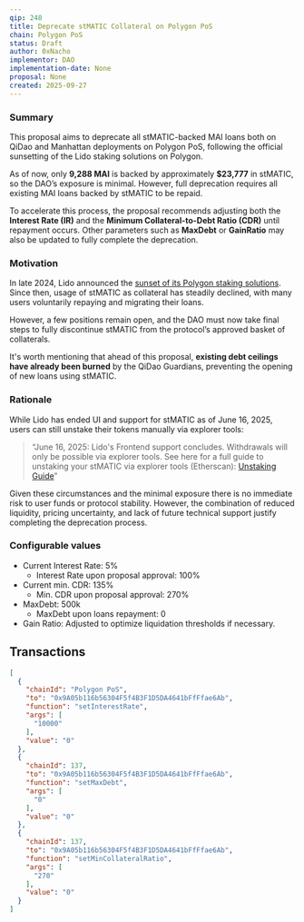 ```yaml
---
qip: 248
title: Deprecate stMATIC Collateral on Polygon PoS
chain: Polygon PoS
status: Draft
author: 0xNacho
implementor: DAO
implementation-date: None
proposal: None
created: 2025-09-27
---
```


### **Summary**

This proposal aims to deprecate all stMATIC-backed MAI loans both on QiDao and Manhattan deployments on Polygon PoS, following the official sunsetting of the Lido staking solutions on Polygon.

As of now, only **9,288 MAI** is backed by approximately **$23,777** in stMATIC, so the DAO’s exposure is minimal. However, full deprecation requires all existing MAI loans backed by stMATIC to be repaid.

To accelerate this process, the proposal recommends adjusting both the **Interest Rate (IR)** and the **Minimum Collateral-to-Debt Ratio (CDR)** until repayment occurs. Other parameters such as **MaxDebt** or **GainRatio** may also be updated to fully complete the deprecation.
### **Motivation**

In late 2024, Lido announced the [sunset of its Polygon staking solutions](https://blog.lido.fi/lido-on-polygon-sunset/). Since then, usage of stMATIC as collateral has steadily declined, with many users voluntarily repaying and migrating their loans. 

However, a few positions remain open, and the DAO must now take final steps to fully discontinue stMATIC from the protocol’s approved basket of collaterals. 

It's worth mentioning that ahead of this proposal, **existing debt ceilings have already been burned** by the QiDao Guardians, preventing the opening of new loans using stMATIC.
### **Rationale**

While Lido has ended UI and support for stMATIC as of June 16, 2025, users can still unstake their tokens manually via explorer tools:

> “June 16, 2025: Lido's Frontend support concludes. Withdrawals will only be possible via explorer tools. See here for a full guide to unstaking your stMATIC via explorer tools (Etherscan): [Unstaking Guide](https://help.lido.fi/en/articles/11516998-guide-withdrawing-stmatic-for-matic)”

Given these circumstances and the minimal exposure there is no immediate risk to user funds or protocol stability. However, the combination of reduced liquidity, pricing uncertainty, and lack of future technical support justify completing the deprecation process.

### **Configurable values**

* Current Interest Rate: 5% 
  * Interest Rate upon proposal approval: 100% 
* Current min. CDR: 135%  
  * Min. CDR upon proposal approval: 270%
* MaxDebt: 500k  
  * MaxDebt upon loans repayment: 0  
* Gain Ratio: Adjusted to optimize liquidation thresholds if necessary.

## Transactions

```json
[
  {
    "chainId": "Polygon PoS",
    "to": "0x9A05b116b56304F5f4B3F1D5DA4641bFfFfae6Ab",
    "function": "setInterestRate",
    "args": [
      "10000"
    ],
    "value": "0"
  },
  {
    "chainId": 137,
    "to": "0x9A05b116b56304F5f4B3F1D5DA4641bFfFfae6Ab",
    "function": "setMaxDebt",
    "args": [
      "0"
    ],
    "value": "0"
  },
  {
    "chainId": 137,
    "to": "0x9A05b116b56304F5f4B3F1D5DA4641bFfFfae6Ab",
    "function": "setMinCollateralRatio",
    "args": [
      "270"
    ],
    "value": "0"
  }
]
```